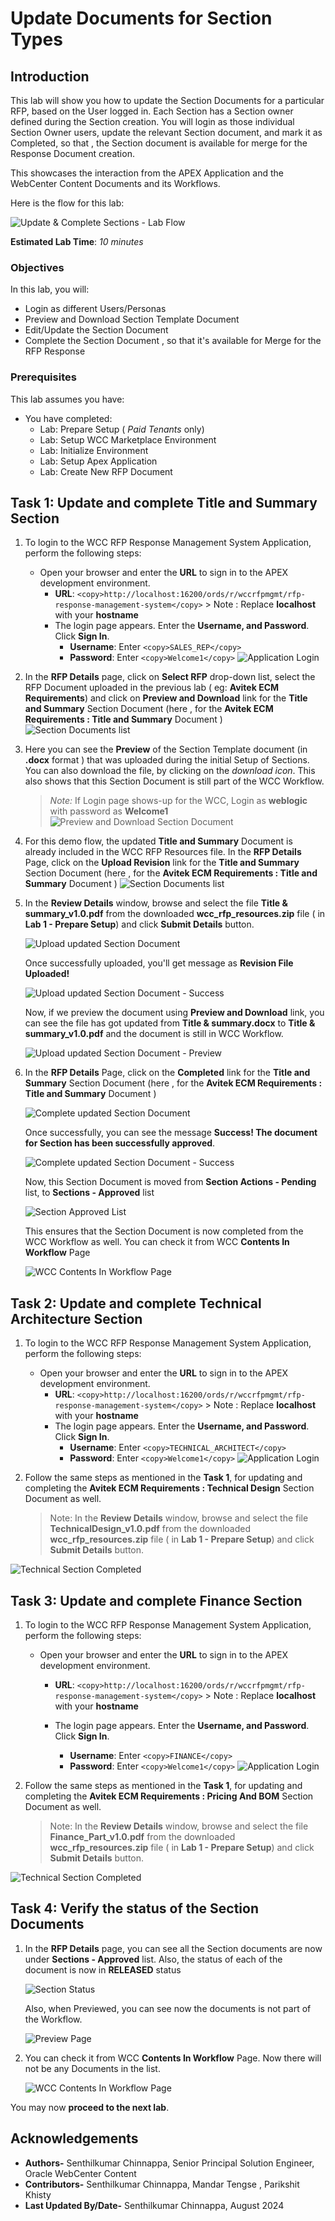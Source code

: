 # Update Documents for Section Types

## Introduction

This lab will show you how to update the Section Documents for a particular RFP, based on the User logged in. Each Section has a Section owner defined during the Section creation. You will login as those individual Section Owner users, update the relevant Section document, and mark it as Completed, so that , the Section document is available for merge for the Response Document creation.

This showcases the interaction from the APEX Application and the WebCenter Content Documents and its Workflows.

Here is the flow for this lab:

  ![Update & Complete Sections - Lab Flow](./images/update_sections_flow.png "Update & Complete Sections - Lab Flow")

**Estimated Lab Time**: *10 minutes*

### Objectives

In this lab, you will:

* Login as different Users/Personas
* Preview and Download Section Template Document
* Edit/Update the Section Document
* Complete the Section Document , so that it's available for Merge for the RFP Response

### Prerequisites

This lab assumes you have:

* You have completed:
  * Lab: Prepare Setup ( *Paid Tenants* only)
  * Lab: Setup WCC Marketplace Environment
  * Lab: Initialize Environment
  * Lab: Setup Apex Application
  * Lab: Create New RFP Document

## Task 1: Update and complete Title and Summary Section

1. To login to the WCC RFP Response Management System Application, perform the following steps:
    * Open your browser and enter the **URL** to sign in to the APEX development environment.
         * **URL**:
                     ```
                     <copy>http://localhost:16200/ords/r/wccrfpmgmt/rfp-response-management-system</copy>
                     ```
               > Note : Replace **localhost** with your **hostname**
         * The login page appears. Enter the **Username, and Password**. Click **Sign In**.
            * **Username**: Enter
                     ```
                     <copy>SALES_REP</copy>
                     ```
            * **Password**: Enter
                     ```
                     <copy>Welcome1</copy>
                     ```
  ![Application Login](images/update_sections_task1_step1.png "Login to APEX Application")

2. In the **RFP Details** page, click on **Select RFP** drop-down list, select the RFP Document uploaded in the previous lab ( eg: **Avitek ECM Requirements**) and click on **Preview and Download** link for the **Title and Summary** Section Document (here , for the **Avitek ECM Requirements : Title and Summary** Document )
![Section Documents list](images/update_sections_task1_step2.png "Section Documents list")

3. Here you can see the **Preview** of the Section Template document (in **.docx** format ) that was uploaded during the initial Setup of Sections. You can also download the file, by clicking on the *download icon*. This also shows that this Section Document is still part of the WCC Workflow.
   > *Note:* If Login page shows-up for the WCC, Login as **weblogic** with password as **Welcome1**
![Preview and Download Section Document](images/update_sections_task1_step3.png "Preview and Download section document")

4. For this demo flow, the updated **Title and Summary** Document is already included in the WCC RFP Resources file. In the **RFP Details** Page, click on the  **Upload Revision** link for the  **Title and Summary** Section Document (here , for the **Avitek ECM Requirements : Title and Summary** Document )
![Section Documents list](images/update_sections_task1_step4.png "Section Documents list")

5. In the **Review Details** window, browse and select the file **Title & summary_v1.0.pdf** from the downloaded **wcc_rfp_resources.zip** file ( in **Lab 1 - Prepare Setup**) and click **Submit Details** button.

   ![Upload updated Section Document](images/update_sections_task1_step5.png "Upload updated Section Document")

   Once successfully uploaded, you'll get message as **Revision File Uploaded!**

   ![Upload updated Section Document - Success](images/update_sections_task1_step5_1.png "Upload updated Section Document - Success")

   Now, if we preview the document using **Preview and Download** link, you can see the file has got updated from **Title & summary.docx** to **Title & summary_v1.0.pdf** and the document is still in WCC Workflow.

   ![Upload updated Section Document - Preview](images/update_sections_task1_step5_2.png "Upload updated Section Document - Preview")

6. In the **RFP Details** Page, click on the  **Completed** link for the  **Title and Summary** Section Document (here , for the **Avitek ECM Requirements : Title and Summary** Document )

   ![Complete updated Section Document](images/update_sections_task1_step6_1.png "Complete updated Section Document")

   Once successfully, you can see the message **Success! The document for Section has been successfully approved**.

   ![Complete updated Section Document - Success ](images/update_sections_task1_step6_2.png "Complete updated Section Document - Success ")

   Now, this Section Document is moved from **Section Actions - Pending** list, to **Sections - Approved** list

   ![Section Approved List ](images/update_sections_task1_step6_3.png "Section Approved List ")

   This ensures that the Section Document is now completed from the WCC Workflow as well. You can check it from WCC **Contents In Workflow** Page

      ![WCC Contents In Workflow Page ](images/update_sections_task1_step6_4.png "WCC Contents In Workflow Page")

## Task 2: Update and complete Technical Architecture Section

1. To login to the WCC RFP Response Management System Application, perform the following steps:
    * Open your browser and enter the **URL** to sign in to the APEX development environment.
      * **URL**:
                  ```
                  <copy>http://localhost:16200/ords/r/wccrfpmgmt/rfp-response-management-system</copy>
                  ```
            > Note : Replace **localhost** with your **hostname**
      * The login page appears. Enter the **Username, and Password**. Click **Sign In**.
         * **Username**: Enter
                  ```
                  <copy>TECHNICAL_ARCHITECT</copy>
                  ```
         * **Password**: Enter
                  ```
                  <copy>Welcome1</copy>
                  ```
  ![Application Login](images/update_sections_task2_step1.png "Login to APEX Application")

2. Follow the same steps as mentioned in the **Task 1**, for updating and completing the **Avitek ECM Requirements : Technical Design** Section Document as well.

   > Note: In the **Review Details** window, browse and select the file **TechnicalDesign_v1.0.pdf** from the downloaded **wcc_rfp_resources.zip** file ( in **Lab 1 - Prepare Setup**) and click **Submit Details** button.

  ![Technical Section Completed](images/update_sections_task2_step2.png "Technical Section Completed")

## Task 3: Update and complete Finance Section

1. To login to the WCC RFP Response Management System Application, perform the following steps:
    * Open your browser and enter the **URL** to sign in to the APEX development environment.
      * **URL**:
               ```
               <copy>http://localhost:16200/ords/r/wccrfpmgmt/rfp-response-management-system</copy>
               ```
            > Note : Replace **localhost** with your **hostname**

      * The login page appears. Enter the **Username, and Password**. Click **Sign In**.
         * **Username**: Enter
                  ```
                  <copy>FINANCE</copy>
                  ```
         * **Password**: Enter
                  ```
                  <copy>Welcome1</copy>
                  ```
  ![Application Login](images/update_sections_task3_step1.png "Login to APEX Application")

2. Follow the same steps as mentioned in the **Task 1**, for updating and completing the **Avitek ECM Requirements : Pricing And BOM** Section Document as well.

   > Note: In the **Review Details** window, browse and select the file **Finance_Part_v1.0.pdf** from the downloaded **wcc_rfp_resources.zip** file ( in **Lab 1 - Prepare Setup**) and click **Submit Details** button.

  ![Technical Section Completed](images/update_sections_task3_step2.png "Technical Section Completed")

## Task 4: Verify the status of the Section Documents

1. In the **RFP Details** page, you can see all the Section documents are now under **Sections - Approved** list. Also, the status of each of the document is now in **RELEASED** status

   ![Section Status ](images/update_sections_task4_step1.png "Section Status")

   Also, when Previewed, you can see now the documents is not part of the Workflow.

      ![Preview Page ](images/update_sections_task4_step2.png "Preview Page")

2. You can check it from WCC **Contents In Workflow** Page. Now there will not be any Documents in the list.

      ![WCC Contents In Workflow Page ](images/update_sections_task4_step3.png "WCC Contents In Workflow Page")

You may now **proceed to the next lab**.

## Acknowledgements

* **Authors-** Senthilkumar Chinnappa, Senior Principal Solution Engineer, Oracle WebCenter Content
* **Contributors-** Senthilkumar Chinnappa, Mandar Tengse , Parikshit Khisty
* **Last Updated By/Date-** Senthilkumar Chinnappa, August 2024
